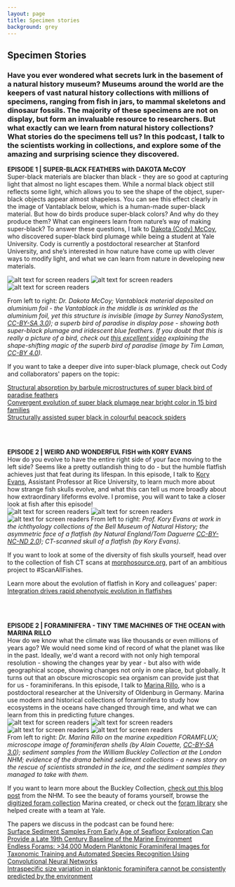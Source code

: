 ```yaml
---
layout: page
title: Specimen stories
background: grey
---
```

<section class="page-section">
  <div class="container">
    <div class="row">
      <div class="col-lg-12 text-center">
        <h2 class="section-heading text-uppercase">Specimen Stories</h2>
        <h3 class="section-subheading text-muted">Have you ever wondered what secrets lurk in the basement of a natural history museum? Museums around the world are the keepers of vast natural history collections with millions of specimens, ranging from fish in jars, to mammal skeletons and dinosaur fossils. The majority of these specimens are not on display, but form an invaluable resource to researchers. But what exactly can we learn from natural history collections? What stories do the specimens tell us? In this podcast, I talk to the scientists working in collections, and explore some of the amazing and surprising science they discovered.  </h3>
      </div>
    </div>
  </div>
</section>

**EPISODE 1 | SUPER-BLACK FEATHERS with DAKOTA McCOY** <br>
Super-black materials are blacker than black - they are so good at capturing light that almost no light escapes them. While a normal black object still reflects some light, which allows you to see the shape of the object, super-black objects appear almost shapeless. You can see this effect clearly in the image of Vantablack below, which is a human-made super-black material. But how do birds produce super-black colors? And why do they produce them? What can engineers learn from nature’s way of making super-black? To answer these questions, I talk to [Dakota (Cody) McCoy](https://www.codymccoy.com/), who discovered super-black bird plumage while being a student at Yale University. Cody is currently a postdoctoral researcher at Stanford University, and she’s interested in how nature have come up with clever ways to modify light, and what we can learn from nature in developing new materials.<br/>

![alt text for screen readers](/assets/img/specimenstories/codymccoy.png "Dakota McCoy")
![alt text for screen readers](/assets/img/specimenstories/Vantablack_01.JPG "Tim Laman, CC-BY 4.0")
![alt text for screen readers](/assets/img/specimenstories/lophorina.jpg "Surrey NanoSystem, CC-BY-SA 3.0")<br/>

From left to right: _Dr. Dakota McCoy; Vantablack material deposited on aluminium foil - the Vantablack in the middle is as wrinkled as the aluminium foil, yet this structure is invisible (image by Surrey NanoSystem, [CC-BY-SA 3.0](https://creativecommons.org/licenses/by-sa/3.0/deed.en)); a superb bird of paradise in display pose - showing both super-black plumage and iridescent blue feathers. If you doubt that this is really a picture of a bird, check out [this excellent video](https://youtu.be/1ere9BjJuVg) explaining the shape-shifting magic of the superb bird of paradise (image by Tim Laman, [CC-BY 4.0](https://creativecommons.org/licenses/by/4.0/deed.en))._

If you want to take a deeper dive into super-black plumage, check out Cody and collaborators' papers on the topic:

[Structural absorption by barbule microstructures of super black bird of paradise feathers](https://www.nature.com/articles/s41467-017-02088-w)<br>
[Convergent evolution of super black plumage near bright color in 15 bird families](https://journals.biologists.com/jeb/article/222/18/jeb208140/223516/Convergent-evolution-of-super-black-plumage-near)<br>
[Structurally assisted super black in colourful peacock spiders](https://royalsocietypublishing.org/doi/full/10.1098/rspb.2019.0589)

<br/><br/>

**EPISODE 2 | WEIRD AND WONDERFUL FISH with KORY EVANS** <br>
How do you evolve to have the entire right side of your face moving to the left side? Seems like a pretty outlandish thing to do - but the humble flatfish achieves just that feat during its lifespan. In this episode, I talk to [Kory Evans](https://koryevans.weebly.com/), Assistant Professor at Rice University, to learn much more about how strange fish skulls evolve, and what this can tell us more broadly about how extraordinary lifeforms evolve. I promise, you will want to take a closer look at fish after this episode!
<br>
![alt text for screen readers](/assets/img/specimenstories/bell_museum.jpg "Prof. Kory Evans at the Bell Museum of Natural History")
![alt text for screen readers](/assets/img/specimenstories/flatfish.jpg "Close-up of a flatfish face (by Natural England/Tom Daguerre CC-BY-NC-ND 2.0")
![alt text for screen readers](/assets/img/specimenstories/flatfish_skull.jpg "CT-scan of a flatfish skull (by Kory Evans)")
From left to right: _Prof. Kory Evans at work in the ichthyology collections of the Bell Museum of Natural History; the asymmetric face of a flatfish (by Natural England/Tom Daguerre [CC-BY-NC-ND 2.0](https://creativecommons.org/licenses/by-nc-nd/2.0/)); CT-scanned skull of a flatfish (by Kory Evans)._ <br>

If you want to look at some of the diversity of fish skulls yourself, head over to the collection of fish CT scans at [morphosource.org](https://www.morphosource.org/projects/00000C220?utf8=%E2%9C%93&m_pub_status=&m_media_type=&m_organization=#media), part of an ambitious project to #ScanAllFishes.

Learn more about the evolution of flatfish in Kory and colleagues' paper:<br>
[Integration drives rapid phenotypic evolution in flatfishes](https://doi.org/10.1073/pnas.2101330118)

<br/><br/>

**EPISODE 2 | FORAMINIFERA - TINY TIME MACHINES OF THE OCEAN with MARINA RILLO** <br>
How do we know what the climate was like thousands or even millions of years ago? We would need some kind of record of what the planet was like in the past. Ideally, we'd want a record with not only high temporal resolution - showing the changes year by year - but also with wide geographical scope, showing changes not only in one place, but globally. It turns out that an obscure microscopic sea organism can provide just that for us - foraminiferans. In this episode, I talk to [Marina Rillo](https://mcrillo.github.io/), who is a postdoctoral researcher at the University of Oldenburg in Germany. Marina use modern and historical collections of foraminifera to study how ecosystems in the oceans have changed through time, and what we can learn from this in predicting future changes.<br>
![alt text for screen readers](/assets/img/specimenstories/marina_rillo_small.jpg "Dr. Marina Rillo on the marine expedition FORAMFLUX")
![alt text for screen readers](/assets/img/specimenstories/forams.jpg "Foraminifera, by Alain Couette, CC-BY-SA 3.0")
![alt text for screen readers](/assets/img/specimenstories/buckley_collection.JPG "Sediment samples from the Buckley Collection, image by Marina Rillo")
![alt text for screen readers](/assets/img/specimenstories/expidition.JPG "Sediment collection, image by Marina Rillo")<br>
From left to right: _Dr. Marina Rillo on the marine expedition FORAMFLUX; microscope image of foraminiferan shells (by Alain Couette, [CC-BY-SA 3.0](https://creativecommons.org/licenses/by-sa/3.0/deed.en)); sediment samples from the William Buckley Collection at the London NHM; evidence of the drama behind sediment collections - a news story on the rescue of scientists stranded in the ice, and the sediment samples they managed to take with them._ 

If you want to learn more about the Buckley Collection, [check out this blog post](https://naturalhistorymuseum.blog/2018/08/09/digitisation-of-unlikely-pioneers-collection-answers-key-questions-in-evolution-and-helps-train-future-scientists-digital-collections-programme/) from the NHM. To see the beauty of forams yourself, browse the [digitized foram collection](https://doi.org/10.5519/0035055) Marina created, or check out the [foram library](http://endlessforams.org/ ) she helped create with a team at Yale.<br>

The papers we discuss in the podcast can be found here:<br>
[Surface Sediment Samples From Early Age of Seafloor Exploration Can Provide a Late 19th Century Baseline of the Marine Environment](https://doi.org/10.3389/fmars.2018.00517)<br>
[Endless Forams: >34,000 Modern Planktonic Foraminiferal Images for Taxonomic Training and Automated Species Recognition Using Convolutional Neural Networks](https://doi.org/10.1029/2019PA003612)<br>
[Intraspecific size variation in planktonic foraminifera cannot be consistently predicted by the environment](https://doi.org/10.1002/ece3.6792)

